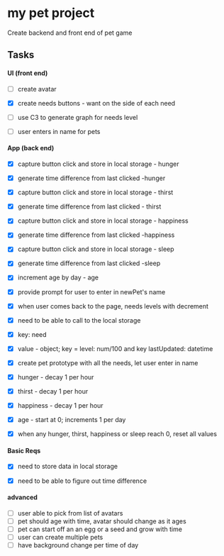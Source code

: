 # my pet project
Create backend and front end of pet game

## Tasks

#### UI (front end)
- [ ] create avatar
- [x] create needs buttons - want on the side of each need
- [ ] use C3 to generate graph for needs level
- [ ] user enters in name for pets



#### App (back end)
- [x] capture button click and store in local storage - hunger
- [x] generate time difference from last clicked -hunger
- [x] capture button click and store in local storage - thirst
- [x] generate time difference from last clicked - thirst
- [x] capture button click and store in local storage - happiness
- [x] generate time difference from last clicked -happiness
- [x] capture button click and store in local storage - sleep
- [x] generate time difference from last clicked -sleep
- [x] increment age by day - age
- [x] provide prompt for user to enter in newPet's name
- [x] when user comes back to the page, needs levels with decrement
- [x] need to be able to call to the local storage
- [x] key: need
- [x] value - object; key = level: num/100 and key lastUpdated: datetime
- [x] create pet prototype with all the needs, let user enter in name
- [x] hunger - decay 1 per hour
- [x] thirst - decay 1 per hour
- [x] happiness - decay 1 per hour
- [x] age - start at 0; increments 1 per day
- [x] when any hunger, thirst, happiness or sleep reach 0, reset all values


#### Basic Reqs
- [x] need to store data in local storage
- [x] need to be able to figure out time difference


#### advanced
- [ ] user able to pick from list of avatars
- [ ] pet should age with time, avatar should change as it ages
- [ ] pet can start off an an egg or a seed and grow with time
- [ ] user can create multiple pets
- [ ] have background change per time of day